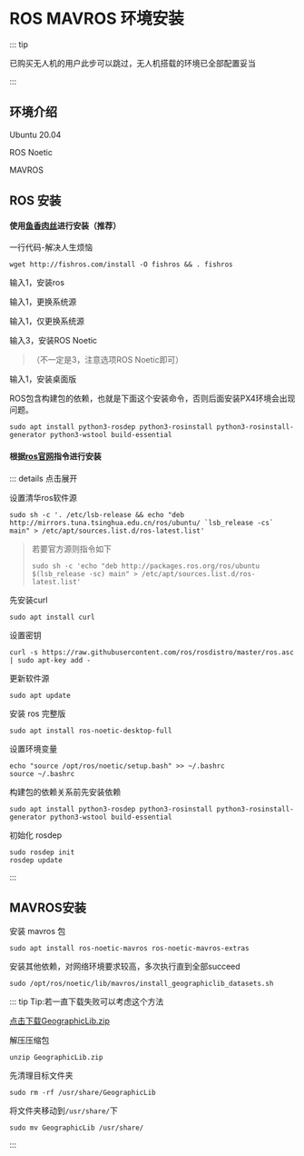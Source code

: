# ROS MAVROS 环境安装

::: tip

已购买无人机的用户此步可以跳过，无人机搭载的环境已全部配置妥当

:::

## 环境介绍

Ubuntu 20.04

ROS Noetic

MAVROS

## ROS 安装

#### 使用[鱼香肉丝](https://fishros.org.cn/forum/topic/20/%E5%B0%8F%E9%B1%BC%E7%9A%84%E4%B8%80%E9%94%AE%E5%AE%89%E8%A3%85%E7%B3%BB%E5%88%97)进行安装（推荐）

一行代码-解决人生烦恼

```
wget http://fishros.com/install -O fishros && . fishros
```

输入1，安装ros

输入1，更换系统源

输入1，仅更换系统源

输入3，安装ROS Noetic

> （不一定是3，注意选项ROS Noetic即可）

输入1，安装桌面版

ROS包含构建包的依赖，也就是下面这个安装命令，否则后面安装PX4环境会出现问题。

```
sudo apt install python3-rosdep python3-rosinstall python3-rosinstall-generator python3-wstool build-essential
```

#### 根据[ros官网](https://wiki.ros.org/cn/noetic/Installation/Ubuntu)指令进行安装

::: details 点击展开

设置清华ros软件源

```
sudo sh -c '. /etc/lsb-release && echo "deb http://mirrors.tuna.tsinghua.edu.cn/ros/ubuntu/ `lsb_release -cs` main" > /etc/apt/sources.list.d/ros-latest.list'
```

> 若要官方源则指令如下
>
> ```
> sudo sh -c 'echo "deb http://packages.ros.org/ros/ubuntu $(lsb_release -sc) main" > /etc/apt/sources.list.d/ros-latest.list'
> ```

先安装curl

```
sudo apt install curl
```

设置密钥

```
curl -s https://raw.githubusercontent.com/ros/rosdistro/master/ros.asc | sudo apt-key add -
```

更新软件源

```
sudo apt update
```

安装 ros 完整版

```
sudo apt install ros-noetic-desktop-full
```

设置环境变量

```
echo "source /opt/ros/noetic/setup.bash" >> ~/.bashrc
source ~/.bashrc
```

构建包的依赖关系前先安装依赖

```
sudo apt install python3-rosdep python3-rosinstall python3-rosinstall-generator python3-wstool build-essential
```

初始化 rosdep

```
sudo rosdep init
rosdep update
```

:::

## MAVROS安装

安装 mavros 包

```
sudo apt install ros-noetic-mavros ros-noetic-mavros-extras
```

安装其他依赖，对网络环境要求较高，多次执行直到全部succeed

```
sudo /opt/ros/noetic/lib/mavros/install_geographiclib_datasets.sh
```

::: tip Tip:若一直下载失败可以考虑这个方法

[点击下载GeographicLib.zip](./assets/GeographicLib.zip)

解压压缩包

```
unzip GeographicLib.zip
```

先清理目标文件夹

```
sudo rm -rf /usr/share/GeographicLib
```

将文件夹移动到`/usr/share/`下

```
sudo mv GeographicLib /usr/share/
```

:::

